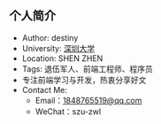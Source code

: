 ## 个人简介

- Author: destiny
- University: [深圳大学](https://baike.baidu.com/item/%E6%B7%B1%E5%9C%B3%E5%A4%A7%E5%AD%A6)
- Location: SHEN ZHEN
- Tags: 退伍军人、前端工程师、程序员
- 专注前端学习与开发，热衷分享好文
- Contact Me:
  - Email：1848765519@qq.com
  - WeChat：szu-zwl 